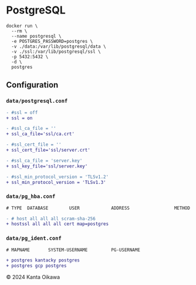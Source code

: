 # PostgreSQL

```
docker run \
  --rm \
  --name postgresql \
  -e POSTGRES_PASSWORD=postgres \
  -v ./data:/var/lib/postgresql/data \
  -v ./ssl:/var/lib/postgresql/ssl \
  -p 5432:5432 \
  -d \
  postgres
```

## Configuration
### `data/postgresql.conf`
```diff
- #ssl = off
+ ssl = on

- #ssl_ca_file = ''
+ ssl_ca_file='ssl/ca.crt'

- #ssl_cert_file = ''
+ ssl_cert_file='ssl/server.crt'

- #ssl_ca_file = 'server.key'
+ ssl_key_file='ssl/server.key'

- #ssl_min_protocol_version = 'TLSv1.2'
+ ssl_min_protocol_version = 'TLSv1.3'
```

### `data/pg_hba.conf`
```diff
# TYPE  DATABASE        USER            ADDRESS                 METHOD

- # host all all all scram-sha-256
+ hostssl all all all cert map=postgres
```

### `data/pg_ident.conf`
```diff
# MAPNAME       SYSTEM-USERNAME         PG-USERNAME

+ postgres kantacky postgres
+ postgres gcp postgres
```

&copy; 2024 Kanta Oikawa

